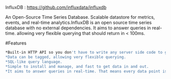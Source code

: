 InfluxDB : https://github.com/influxdata/influxdb

An Open-Source Time Series Database.
      Scalable datastore for metrics, events, and real-time analytics.InfluxDB is an open source
      time series database with no external dependencies. It aims to answer queries in real-time.
      allowing very flexible querying that should return in < 100ms.

#Features
```sh
*Built-in HTTP API so you don't have to write any server side code to get up and running.
*Data can be tagged, allowing very flexible querying.
*SQL-like query language.
*Simple to install and manage, and fast to get data in and out.
*It aims to answer queries in real-time. That means every data point is indexed as it comes in and is immediately available in queries that should return in < 100ms.
```

